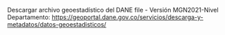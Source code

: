 Descargar archivo geoestadístico del DANE
file - Versión MGN2021-Nivel Departamento:
https://geoportal.dane.gov.co/servicios/descarga-y-metadatos/datos-geoestadisticos/